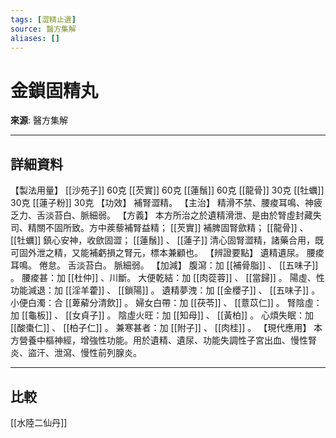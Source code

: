 ```yaml
---
tags: [澀精止遺]
source: 醫方集解
aliases: []
---
```


# 金鎖固精丸

**來源**: 醫方集解  

---

## 詳細資料
【製法用量】 [[沙苑子]] 60克 [[芡實]] 60克 [[蓮鬚]] 60克 [[龍骨]] 30克 [[牡蠣]] 30克 [[蓮子粉]] 30克
【功效】
補腎澀精。
【主治】
精滑不禁、腰痠耳鳴、神疲乏力、舌淡苔白、脈細弱。
【方義】
本方所治之於遺精滑泄、是由於腎虛封藏失司、精關不固所致。方中蒺藜補腎益精； [[芡實]] 補脾固腎歛精； [[龍骨]] 、 [[牡蠣]] 鎮心安神，收歛固澀； [[蓮鬚]] 、 [[蓮子]] 清心固腎澀精，諸藥合用，既可固外泄之精，又能補虧損之腎元，標本兼顧也。
【辨證要點】
遺精遺尿。
腰痠耳鳴。
倦怠。
舌淡苔白。
脈細弱。
【加減】
腹瀉：加 [[補骨脂]] 、 [[五味子]] 。
腰痠甚：加 [[杜仲]] 、川斷。
大便乾結：加 [[肉蓯蓉]] 、 [[當歸]] 。
陽虛、性功能減退：加 [[淫羊藿]] 、 [[鎖陽]] 。
遺精夢洩：加 [[金櫻子]] 、 [[五味子]] 。
小便白濁：合 [[萆薢分清飲]] 。
婦女白帶：加 [[茯苓]] 、 [[薏苡仁]] 。
腎陰虛：加 [[龜板]] 、 [[女貞子]] 。
陰虛火旺：加 [[知母]] 、 [[黃柏]] 。
心煩失眠：加 [[酸棗仁]] 、 [[柏子仁]] 。
兼寒甚者：加 [[附子]] 、 [[肉桂]] 。
【現代應用】
本方營養中樞神經，增強性功能。用於遺精、遺尿、功能失調性子宮出血、慢性腎炎、盜汗、泄瀉、慢性前列腺炎。

---

## 比較
[[水陸二仙丹]]
